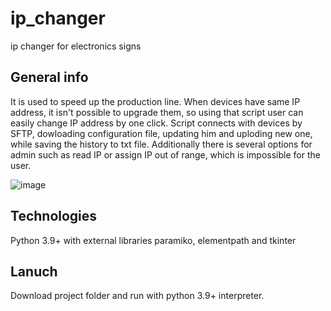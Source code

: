 # ip_changer
ip changer for electronics signs

## General info
It is used to speed up the production line. When devices have same IP address, it isn't possible to upgrade them, so using that script user can easily change IP address by one click. 
Script connects with devices by SFTP, dowloading configuration file, updating him and uploding new one, while saving the history to txt file. Additionally there is several options for admin such as read IP or assign IP out of range, which is impossible for the user. 

![image](https://github.com/mbiedrzycki/ip_changer/assets/106558286/3a11031a-5ebe-405d-b604-9dde88046b41)

## Technologies
Python 3.9+ with external libraries paramiko, elementpath and tkinter

## Lanuch
Download project folder and run with python 3.9+ interpreter. 

